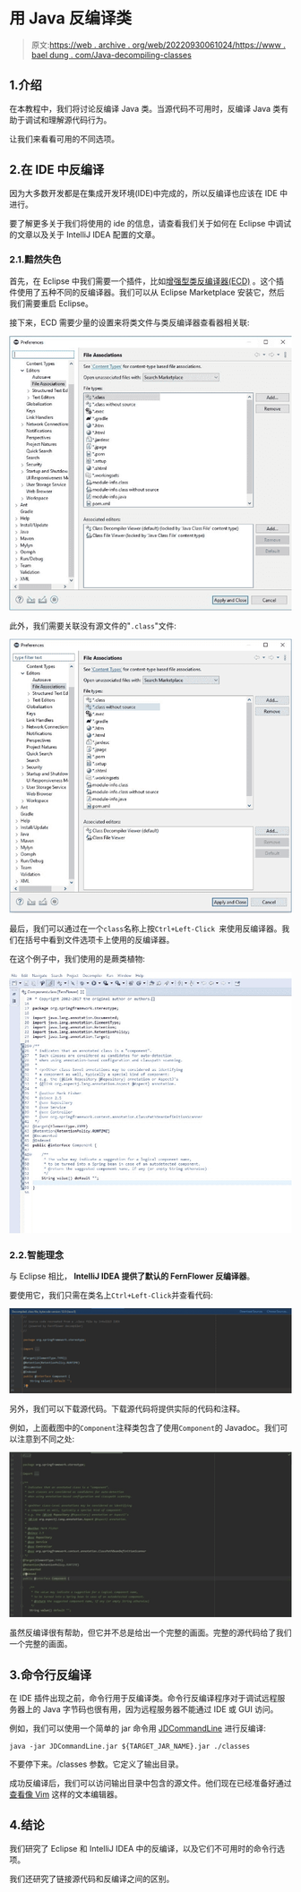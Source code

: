 # 用 Java 反编译类

> 原文:[https://web . archive . org/web/20220930061024/https://www . bael dung . com/Java-decompiling-classes](https://web.archive.org/web/20220930061024/https://www.baeldung.com/java-decompiling-classes)

## 1.介绍

在本教程中，我们将讨论反编译 Java 类。当源代码不可用时，反编译 Java 类有助于调试和理解源代码行为。

让我们来看看可用的不同选项。

## 2.在 IDE 中反编译

因为大多数开发都是在集成开发环境(IDE)中完成的，所以反编译也应该在 IDE 中进行。

要了解更多关于我们将使用的 ide 的信息，请查看我们关于如何在 Eclipse 中调试的文章以及关于 IntelliJ IDEA 配置的文章。

### 2.1.黯然失色

首先，在 Eclipse 中我们需要一个插件，比如[增强型类反编译器(ECD)](https://web.archive.org/web/20220815131112/https://marketplace.eclipse.org/content/enhanced-class-decompiler) 。这个插件使用了五种不同的反编译器。我们可以从 Eclipse Marketplace 安装它，然后我们需要重启 Eclipse。

接下来，ECD 需要少量的设置来将类文件与类反编译器查看器相关联:

[![](img/ef158a40423ab6a55a1e8d5ab6d7e056.png)](/web/20220815131112/https://www.baeldung.com/wp-content/uploads/2020/01/Eclipse_class.jpg)

此外，我们需要关联没有源文件的"`.class`"文件:

[![](img/8e4f04b484e76e93c43e5ded702410db.png)](/web/20220815131112/https://www.baeldung.com/wp-content/uploads/2020/01/Eclipse_classWithoutSource.jpg)

最后，我们可以通过在一个`class`名称上按`Ctrl+Left-Click `来使用反编译器。我们在括号中看到文件选项卡上使用的反编译器。

在这个例子中，我们使用的是蕨类植物:

[![](img/f7f79a2185bd6e6ee93a6b1ae9aa94b4.png)](/web/20220815131112/https://www.baeldung.com/wp-content/uploads/2020/01/Eclipse.jpg)

### 2.2.智能理念

与 Eclipse 相比， **IntelliJ IDEA 提供了默认的 FernFlower 反编译器**。

要使用它，我们只需在类名上`Ctrl+Left-Click`并查看代码:

[![](img/05d081588082da8d22ae047c8465479e.png)](/web/20220815131112/https://www.baeldung.com/wp-content/uploads/2020/01/IntelliJIDEA.png)

另外，我们可以下载源代码。下载源代码将提供实际的代码和注释。

例如，上面截图中的`Component`注释类包含了使用`Component`的 Javadoc。我们可以注意到不同之处:

[![](img/9b15d1d2f22a3332406f680d06c548e5.png)](/web/20220815131112/https://www.baeldung.com/wp-content/uploads/2020/01/IntelliJIDEA.2.jpg)

虽然反编译很有帮助，但它并不总是给出一个完整的画面。完整的源代码给了我们一个完整的画面。

## 3.命令行反编译

在 IDE 插件出现之前，命令行用于反编译类。命令行反编译程序对于调试远程服务器上的 Java 字节码也很有用，因为远程服务器不能通过 IDE 或 GUI 访问。

例如，我们可以使用一个简单的 jar 命令用 [JDCommandLine](https://web.archive.org/web/20220815131112/https://github.com/betterphp/JDCommandLine) 进行反编译:

```
java -jar JDCommandLine.jar ${TARGET_JAR_NAME}.jar ./classes
```

不要停下来。/classes 参数。它定义了输出目录。

成功反编译后，我们可以访问输出目录中包含的源文件。他们现在已经准备好通过[查看像 Vim](/web/20220815131112/https://www.baeldung.com/linux/files-vi-nano-emacs) 这样的文本编辑器。

## 4.结论

我们研究了 Eclipse 和 IntelliJ IDEA 中的反编译，以及它们不可用时的命令行选项。

我们还研究了链接源代码和反编译之间的区别。